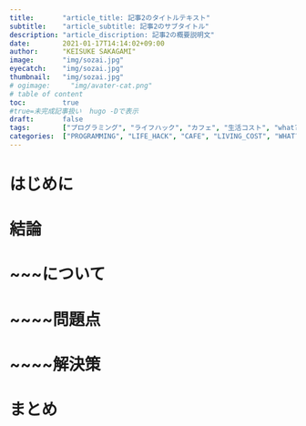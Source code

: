 ```yaml
---
title:       "article_title: 記事2のタイトルテキスト"
subtitle:    "article_subtitle: 記事2のサブタイトル"
description: "article_discription: 記事2の概要説明文"
date:        2021-01-17T14:14:02+09:00
author:      "KEISUKE SAKAGAMI"
image:       "img/sozai.jpg"
eyecatch:    "img/sozai.jpg"
thumbnail:   "img/sozai.jpg"
# ogimage:     "img/avater-cat.png"
# table of content
toc:         true
#true=未完成記事扱い  hugo -Dで表示
draft:       false
tags:        ["プログラミング", "ライフハック", "カフェ", "生活コスト", "what?", "経済マネー", "健康", "思考感情メモ", "書評", "スピリチュアル", "夢日記", "エンジェルナンバー", "趣味", "サーフィン", "その他"]
categories:  ["PROGRAMMING", "LIFE_HACK", "CAFE", "LIVING_COST", "WHAT?", "ECONOMY", "HEALTH", "THOUGHTS_EMOTIONS_", "BOOK_REVIEW", "SPIRITUAL", "DREM_ANGEL_NUMBER", "HOBBY", "NON_GENRE"]
---
```

# はじめに
# 結論
# ~~~について
# ~~~~問題点
# ~~~~解決策
# まとめ